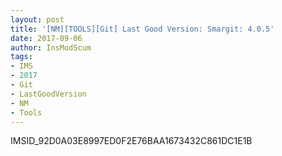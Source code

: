 ```yaml
---
layout: post
title: '[NM][TOOLS][Git] Last Good Version: Smargit: 4.0.5'
date: 2017-09-06
author: InsModScum
tags:
- IMS
- 2017
- Git
- LastGoodVersion
- NM
- Tools
---
```


IMSID_92D0A03E8997ED0F2E76BAA1673432C861DC1E1B